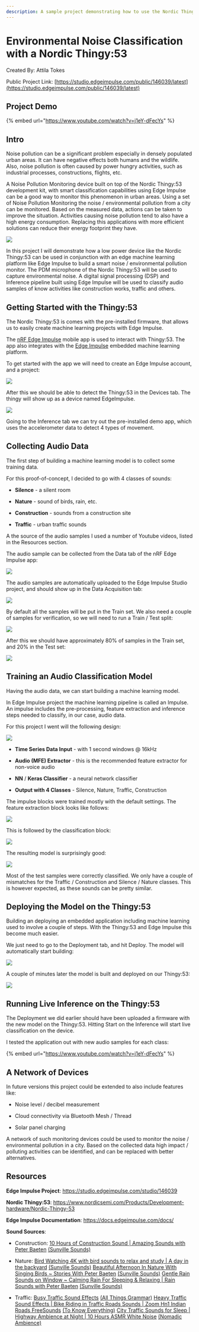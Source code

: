 ```yaml
---
description: A sample project demonstrating how to use the Nordic Thingy:53 and the Edge Impulse App to perform environmental noise classification.
---
```


# Environmental Noise Classification with a Nordic Thingy:53

Created By:
Attila Tokes

Public Project Link:
[https://studio.edgeimpulse.com/public/146039/latest](https://studio.edgeimpulse.com/public/146039/latest)

## Project Demo

{% embed url="https://www.youtube.com/watch?v=j1eY-dFecYs" %}

## Intro

Noise pollution can be a significant problem especially in densely populated urban areas. It can have negative effects both humans and the wildlife. Also, noise pollution is often caused by power hungry activities, such as industrial processes, constructions, flights, etc.

A Noise Pollution Monitoring device built on top of the Nordic Thingy:53 development kit, with smart classification capabilities using Edge Impulse can be a good way to monitor this phenomenon in urban areas. Using a set of Noise Pollution Monitoring the noise / environmental pollution from a city can be monitored. Based on the measured data, actions can be taken to improve the situation. Activities causing noise pollution tend to also have a high energy consumption. Replacing this applications with more efficient solutions can reduce their energy footprint they have.

![](.gitbook/assets/environmental-noise-classification/00-cover.jpg)

In this project I will demonstrate how a low power device like the Nordic Thingy:53 can be used in conjunction with an edge machine learning platform like Edge Impulse to build a smart noise / environmental pollution monitor. The PDM microphone of the Nordic Thingy:53 will be used to capture environmental noise. A digital signal processing (DSP) and Inference pipeline built using Edge Impulse will be used to classify audio samples of know activities like construction works, traffic and others.

## Getting Started with the Thingy:53

The Nordic Thingy:53 is comes with the pre-installed firmware, that allows us to easily create machine learning projects with Edge Impulse.

The [nRF Edge Impulse](https://play.google.com/store/apps/details?id=no.nordicsemi.android.nrfei) mobile app is used to interact with Thingy:53. The app also integrates with the [Edge Impulse](https://www.edgeimpulse.com/) embedded machine learning platform.

To get started with the app we will need to create an Edge Impulse account, and a project:

![](.gitbook/assets/environmental-noise-classification/m-01-create-project-p40.jpg)

After this we should be able to detect the Thingy:53 in the Devices tab. The thingy will show up as a device named EdgeImpulse.

![](.gitbook/assets/environmental-noise-classification/m-02-connect-device-p40.jpg)

Going to the Inference tab we can try out the pre-installed demo app, which uses the accelerometer data to detect 4 types of movement.

## Collecting Audio Data

The first step of building a machine learning model is to collect some training data.

For this proof-of-concept, I decided to go with 4 classes of sounds:

-   **Silence** - a silent room

-   **Nature** - sound of birds, rain, etc.

-   **Construction** - sounds from a construction site

-   **Traffic** - urban traffic sounds

A the source of the audio samples I used a number of Youtube videos, listed in the Resources section.

The audio sample can be collected from the Data tab of the nRF Edge Impulse app:

![](.gitbook/assets/environmental-noise-classification/m-03-capture-p40.jpg)

The audio samples are automatically uploaded to the Edge Impulse Studio project, and should show up in the Data Acquisition tab:

![](.gitbook/assets/environmental-noise-classification/01-samples.jpg)

By default all the samples will be put in the Train set. We also need a couple of samples for verification, so we will need to run a Train / Test split:

![](.gitbook/assets/environmental-noise-classification/02-train-test-split.jpg)

After this we should have approximately 80% of samples in the Train set, and 20% in the Test set:

![](.gitbook/assets/environmental-noise-classification/03-train-test-splitted.jpg)

## Training an Audio Classification Model

Having the audio data, we can start building a machine learning model.

In Edge Impulse project the machine learning pipeline is called an Impulse. An impulse includes the pre-processing, feature extraction and inference steps needed to classify, in our case, audio data.

For this project I went will the following design:

![](.gitbook/assets/environmental-noise-classification/04-impulse.jpg)

-   **Time Series Data  Input** - with 1 second windows @ 16kHz

-   **Audio (MFE) Extractor** - this is the recommended feature extractor for non-voice audio

-   **NN** / **Keras Classifier** - a neural network classifier

-   **Output with 4 Classes** - Silence, Nature, Traffic, Construction

The impulse blocks were trained mostly with the default settings. The feature extraction block looks like follows:

![](.gitbook/assets/environmental-noise-classification/05-feature-extract.jpg)

This is followed by the classification block:

![](.gitbook/assets/environmental-noise-classification/06-training-output.jpg)

The resulting model is surprisingly good:

![](.gitbook/assets/environmental-noise-classification/07-training-accuracy.jpg)

Most of the test samples were correctly classified. We only have a couple of mismatches for the Traffic / Construction and Silence / Nature classes. This is however expected, as these sounds can be pretty similar.

## Deploying the Model on the Thingy:53

Building an deploying an embedded application including machine learning used to involve a couple of steps. With the Thingy:53 and Edge Impulse this become much easier.

We just need to go to the Deployment tab, and hit Deploy. The model will automatically start building:

![](.gitbook/assets/environmental-noise-classification/m-04-build-n-deploy-p40.jpg)

A couple of minutes later the model is built and deployed on our Thingy:53:

![](.gitbook/assets/environmental-noise-classification/m-05-test-p40.jpg)

## Running Live Inference on the Thingy:53

The Deployment we did earlier should have been uploaded a firmware with the new model on the Thingy:53. Hitting Start on the Inference will start live classification on the device.

I tested the application out with new audio samples for each class:

{% embed url="https://www.youtube.com/watch?v=j1eY-dFecYs" %}

## A Network of Devices

In future versions this project could be extended to also include features like:

-   Noise level / decibel measurement

-   Cloud connectivity via Bluetooth Mesh / Thread

-   Solar panel charging

A network of such monitoring devices could be used to monitor the noise / environmental pollution in a city. Based on the collected data high impact / polluting activities can be identified, and can be replaced with better alternatives.

## Resources

**Edge Impulse Project**:
<https://studio.edgeimpulse.com/studio/146039>

**Nordic Thingy:53**:
<https://www.nordicsemi.com/Products/Development-hardware/Nordic-Thingy-53>

**Edge Impulse Documentation**:
<https://docs.edgeimpulse.com/docs/>

**Sound Sources**:
- Construction:
[10 Hours of Construction Sound | Amazing Sounds with Peter Baeten](https://www.youtube.com/watch?v=AB4Ov9t4aq4)
[(Sunville Sounds)](https://www.youtube.com/watch?v=AB4Ov9t4aq4)

- Nature:
[Bird Watching 4K with bird sounds to relax and study | A day in the backyard](https://www.youtube.com/watch?v=KCl85UpJYZU) [(Sunville Sounds)](https://www.youtube.com/watch?v=KCl85UpJYZU)
[Beautiful Afternoon In Nature With Singing Birds ~ Stories With Peter Baeten](https://www.youtube.com/watch?v=qvabR_rsfn0) [(Sunville Sounds)](https://www.youtube.com/watch?v=qvabR_rsfn0)
[Gentle Rain Sounds on Window ~ Calming Rain For Sleeping & Relaxing | Rain Sounds with Peter Baeten](https://www.youtube.com/watch?v=AstZaueBF14) [(Sunville Sounds)](https://www.youtube.com/watch?v=AstZaueBF14)

- Traffic:
[Busy Traffic Sound Effects](https://www.youtube.com/watch?v=-rvc63Ez6DM) [(All Things Grammar)](https://www.youtube.com/watch?v=-rvc63Ez6DM)
[Heavy Traffic Sound Effects | Bike Riding in Traffic Roads Sounds | Zoom Hn1 Indian Roads FreeSounds](https://www.youtube.com/watch?v=tt-IbRmIwkM) [(To Know Everything)](https://www.youtube.com/watch?v=tt-IbRmIwkM)
[City Traffic Sounds for Sleep | Highway Ambience at Night | 10 Hours ASMR White Noise](https://www.youtube.com/watch?v=fh3EdeGNKus) [(Nomadic Ambience)](https://www.youtube.com/watch?v=fh3EdeGNKus)
